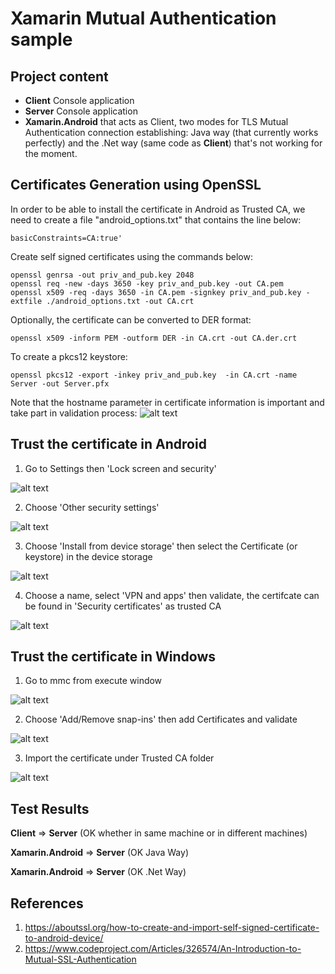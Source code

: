 # Xamarin Mutual Authentication sample
## Project content
- **Client** Console application 
- **Server** Console application
- **Xamarin.Android** that acts as Client, two modes for TLS Mutual Authentication connection establishing: Java way (that currently works perfectly) and the .Net way (same code as **Client**) that's not working for the moment.
## Certificates Generation using OpenSSL
In order to be able to install the certificate in Android as Trusted CA, we need to create a file "android_options.txt" that contains the line below:
```
basicConstraints=CA:true'
```
Create self signed certificates using the commands below:
```
openssl genrsa -out priv_and_pub.key 2048
openssl req -new -days 3650 -key priv_and_pub.key -out CA.pem
openssl x509 -req -days 3650 -in CA.pem -signkey priv_and_pub.key -extfile ./android_options.txt -out CA.crt
```
Optionally, the certificate can be converted to DER format:
```
openssl x509 -inform PEM -outform DER -in CA.crt -out CA.der.crt
```
To create a pkcs12 keystore:
```
openssl pkcs12 -export -inkey priv_and_pub.key  -in CA.crt -name Server -out Server.pfx
```
Note that the hostname parameter in certificate information is important and take part in validation process:
![alt text](Screenshots/specify_hostname.png)
## Trust the certificate in Android
1. Go to Settings then 'Lock screen and security'

![alt text](Screenshots/android_install_1.png)

2. Choose 'Other security settings'

![alt text](Screenshots/android_install_2.png)

3. Choose 'Install from device storage' then select the Certificate (or keystore) in the device storage

![alt text](Screenshots/android_install_3.png)

4. Choose a name, select 'VPN and apps' then validate, the certifcate can be found in 'Security certificates' as trusted CA

![alt text](Screenshots/android_install_4.png)

## Trust the certificate in Windows
1. Go to mmc from execute window

![alt text](Screenshots/start_mmc.PNG)

2. Choose 'Add/Remove snap-ins' then add Certificates and validate

![alt text](Screenshots/add_remove_snapins.PNG)

3. Import the certificate under Trusted CA folder

![alt text](Screenshots/certs_import.PNG)

## Test Results
**Client** => **Server** (OK whether in same machine or in different machines)

**Xamarin.Android** => **Server** (OK Java Way)

**Xamarin.Android** => **Server** (OK .Net Way)

## References
1. https://aboutssl.org/how-to-create-and-import-self-signed-certificate-to-android-device/
2. https://www.codeproject.com/Articles/326574/An-Introduction-to-Mutual-SSL-Authentication
